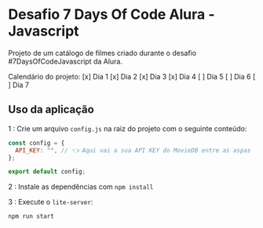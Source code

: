 # Desafio 7 Days Of Code Alura - Javascript

Projeto de um catálogo de filmes criado durante o desafio #7DaysOfCodeJavascript da Alura.

Calendário do projeto:
[x] Dia 1
[x] Dia 2
[x] Dia 3
[x] Dia 4
[ ] Dia 5
[ ] Dia 6
[ ] Dia 7

## Uso da aplicação

1 : Crie um arquivo `config.js` na raiz do projeto com o seguinte conteúdo:

```javascript
const config = {
  API_KEY: "", // 👈 Aqui vai a sua API KEY do MovieDB entre as aspas
};

export default config;
```

2 : Instale as dependências com `npm install`

3 : Execute o `lite-server`:

```bash
npm run start
```
